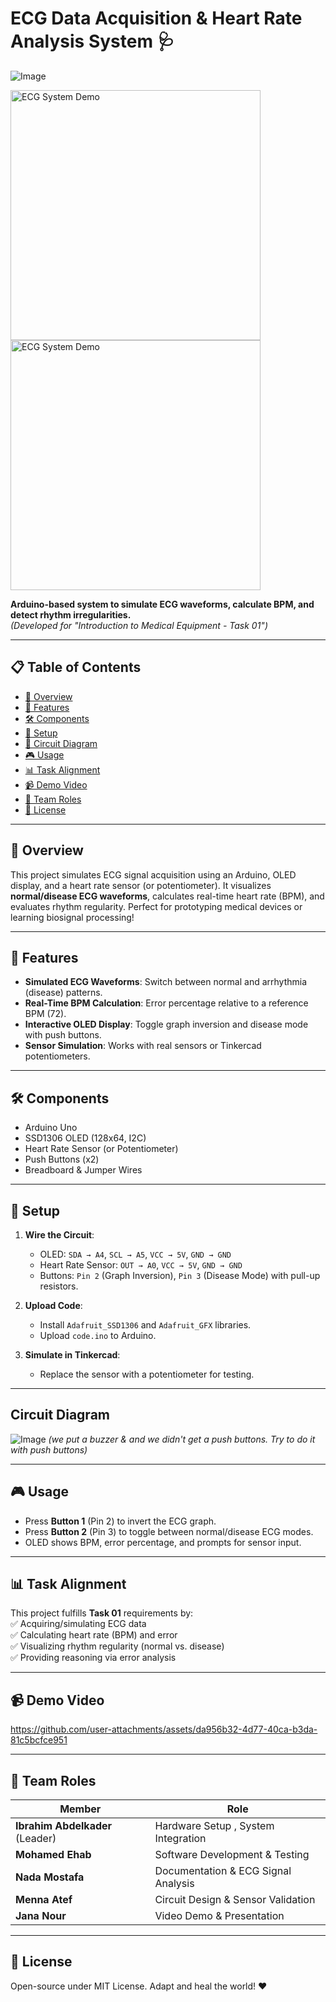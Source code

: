 # ECG Data Acquisition & Heart Rate Analysis System 🩺  
![Image](https://github.com/user-attachments/assets/05f1829b-8cf2-47a8-ac7d-6d8b8f4031fa)


<img src="https://github.com/user-attachments/assets/62c5172f-ba10-47cf-b38d-8e1d3c5e6885" alt="ECG System Demo" width="400" />
<img src="https://github.com/user-attachments/assets/acca3a50-85ca-4d25-9b67-1e65795c613a" alt="ECG System Demo" width="400" />


**Arduino-based system to simulate ECG waveforms, calculate BPM, and detect rhythm irregularities.**  
*(Developed for "Introduction to Medical Equipment - Task 01")*  

---

## 📋 Table of Contents  
- [📝 Overview](#-overview)  
- [🌟 Features](#-features)  
- [🛠️ Components](#-components)  
- [🔧 Setup](#-setup)  
- [🔌 Circuit Diagram](#-circuit-diagram)  
- [🎮 Usage](#-usage)  
- [📊 Task Alignment](#-task-alignment)  
- [📹 Demo Video](#-demo-video)  
- [👥 Team Roles](#-team-roles)  
- [📜 License](#-license)  

---

## 📝 Overview  
This project simulates ECG signal acquisition using an Arduino, OLED display, and a heart rate sensor (or potentiometer). It visualizes **normal/disease ECG waveforms**, calculates real-time heart rate (BPM), and evaluates rhythm regularity. Perfect for prototyping medical devices or learning biosignal processing!  

---

## 🌟 Features  
- **Simulated ECG Waveforms**: Switch between normal and arrhythmia (disease) patterns.  
- **Real-Time BPM Calculation**: Error percentage relative to a reference BPM (72).  
- **Interactive OLED Display**: Toggle graph inversion and disease mode with push buttons.  
- **Sensor Simulation**: Works with real sensors or Tinkercad potentiometers.  

---

## 🛠️ Components  
- Arduino Uno  
- SSD1306 OLED (128x64, I2C)  
- Heart Rate Sensor (or Potentiometer)  
- Push Buttons (x2)  
- Breadboard & Jumper Wires  

---

## 🔧 Setup  
1. **Wire the Circuit**:  
   - OLED: `SDA → A4`, `SCL → A5`, `VCC → 5V`, `GND → GND`  
   - Heart Rate Sensor: `OUT → A0`, `VCC → 5V`, `GND → GND`  
   - Buttons: `Pin 2` (Graph Inversion), `Pin 3` (Disease Mode) with pull-up resistors.  

2. **Upload Code**:  
   - Install `Adafruit_SSD1306` and `Adafruit_GFX` libraries.  
   - Upload `code.ino` to Arduino.  

3. **Simulate in Tinkercad**:  
   - Replace the sensor with a potentiometer for testing.

---  

## Circuit Diagram
![Image](https://github.com/user-attachments/assets/268693d1-24fe-4e1c-b238-9b10835c9446)
*(we put a buzzer & and we didn't get a push buttons. Try to do it with push buttons)*  

---

## 🎮 Usage  
- Press **Button 1** (Pin 2) to invert the ECG graph.  
- Press **Button 2** (Pin 3) to toggle between normal/disease ECG modes.  
- OLED shows BPM, error percentage, and prompts for sensor input.  

---

## 📊 Task Alignment  
This project fulfills **Task 01** requirements by:  
✅ Acquiring/simulating ECG data  
✅ Calculating heart rate (BPM) and error  
✅ Visualizing rhythm regularity (normal vs. disease)  
✅ Providing reasoning via error analysis  

---

## 📹 Demo Video  
https://github.com/user-attachments/assets/da956b32-4d77-40ca-b3da-81c5bcfce951

---

## 👥 Team Roles  
| Member         | Role                                       |  
|----------------|--------------------------------------------|  
| **Ibrahim Abdelkader** (Leader) | Hardware Setup , System Integration |  
| **Mohamed Ehab** | Software Development & Testing           |  
| **Nada Mostafa**         | Documentation & ECG Signal Analysis      |  
| **Menna Atef**        | Circuit Design & Sensor Validation               |  
| **Jana Nour**         | Video Demo & Presentation                 |  

---

## 📜 License  
Open-source under MIT License. Adapt and heal the world! ❤️  
